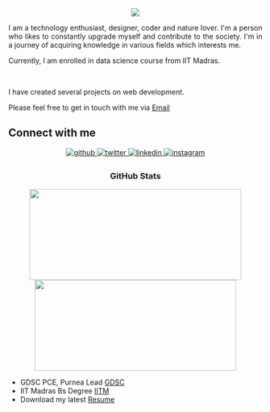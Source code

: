 <div align="center">
     <img src="https://readme-typing-svg.herokuapp.com?color=%236FDA44&size=32&center=true&vCenter=true&width=600&height=50&lines=Hi+👋,+I'm+Hemant+Raj;Data+Science+Student"/>
</div>

<p align="justify">I am a technology enthusiast, designer, coder and nature lover. I'm a person who likes to constantly upgrade myself and contribute to the society. I'm in a journey of acquiring knowledge in various fields which interests me.
 
Currently, I am enrolled in data science course from IIT Madras. 

<br>
<p>
I have created several projects on web development.

Please feel free to get in touch with me via [Email](mailto:hemantraj587@gmail.com)</p>

## Connect with me  
<div align="center">
<a href="https://github.com/hemant087" target="_blank">
<img src=https://img.shields.io/badge/github-%2324292e.svg?&style=for-the-badge&logo=github&logoColor=white alt=github style="margin-bottom: 5px;" />
</a>
<a href="#" target="_blank">
<img src=https://img.shields.io/badge/twitter-%2300acee.svg?&style=for-the-badge&logo=twitter&logoColor=white alt=twitter style="margin-bottom: 5px;" />
</a>
<a href="https://www.linkedin.com/in/hemant-raj087/" target="_blank">
<img src=https://img.shields.io/badge/linkedin-%231E77B5.svg?&style=for-the-badge&logo=linkedin&logoColor=white alt=linkedin style="margin-bottom: 5px;" />
</a>
<a href="#" target="_blank">
<img src=https://img.shields.io/badge/instagram-%23000000.svg?&style=for-the-badge&logo=instagram&logoColor=white alt=instagram style="margin-bottom: 5px;" />
</a>  
</div>  




<h3 align="center">GitHub Stats</h3>

<div>
<p align="center">
<a href="https://github.com/hemant087">
<img height="180em" width="420em" src="https://github-readme-stats-eight-theta.vercel.app/api?username=hemant087&show_icons=true&theme=algolia&include_all_commits=true&count_private=true"/>
<img height="180em" width="400em" src="https://github-readme-stats-eight-theta.vercel.app/api/top-langs/?username=hemant087&layout=compact&langs_count=8&theme=algolia"/>
</a>
</p> 
</div> 


<p align="center">

- GDSC PCE, Purnea Lead [GDSC](https://gdsc.community.dev/purnea-college-of-engineering-purnea/)
- IIT Madras Bs Degree [IITM](https://app.onlinedegree.iitm.ac.in/student/22F3002894)
- Download my latest [Resume](https://drive.google.com/file/d/1QkrAGoARpIGzHzP6SOdA1seCaU9jhZ3Q/view?usp=drive_link)
</p>
